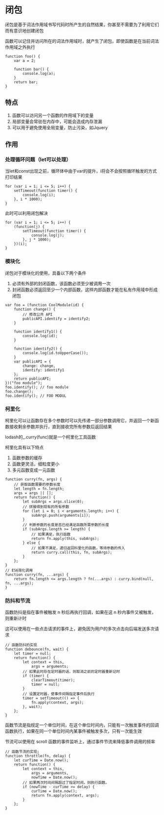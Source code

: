 # 闭包

闭包是基于词法作用域书写代码时所产生的自然结果，你甚至不需要为了利用它们而有意识地创建闭包

函数可以记住并访问所在的词法作用域时，就产生了闭包，即使函数是在当前词法作用域之外执行

```JS
function foo() {
    var a = 2;

    function bar() {
        console.log(a);
    }
    return bar;
}
```

## 特点

1. 函数可以访问另一个函数的作用域下的变量
2. 局部变量会常驻在内存中，可能会造成内存泄漏
3. 可以用于避免使用全局变量，防止污染，如Jquery

## 作用

### 处理循环问题（let可以处理）

当let和const出现之前，循环体中由于var的提升，i将会不会按照循环触发的方式打印结果

```JS
for (var i = 1; i <= 5; i++) {
    setTimeout(function timer() {
        console.log(i);
    }, i * 1000);
}
```

此时可以利用闭包解决

```JS
for (var i = 1; i <= 5; i++) {
    (function(j) {
        setTimeout(function timer() {
            console.log(j);
        }, j * 1000);
    })(i);
}
```

### 模块化

闭包对于模块化的使用，具备以下两个条件

1. 必须有外部的封闭函数，该函数必须至少被调用一次
2. 封闭函数必须返回至少一个内部函数，这样内部函数才能在私有作用域中形成闭包

```JS
var foo = (function CoolModule(id) {
    function change() {
        // 修改公共 API
        publicAPI.identify = identify2;
    }

    function identify1() {
        console.log(id);
    }

    function identify2() {
        console.log(id.toUpperCase());
    }
    var publicAPI = {
        change: change,
        identify: identify1
    };
    return publicAPI;
})("foo module");
foo.identify(); // foo module
foo.change();
foo.identify(); // FOO MODUL
```

### 柯里化

柯里化可以让函数存在多个参数时可以先传递一部分参数调用它，并返回一个新函数接收剩余参数并执行，直到接收完所有参数后返回结果

lodash的_.curry(func)就是一个柯里化工具函数

柯里化具有以下特点
1. 函数参数的缓存
2. 函数更灵活，细粒度更小
3. 多元函数变成一元函数

```JS
function curry(fn, args) {
    // 获取函数需要的参数长度
    let length = fn.length;
    args = args || [];
    return function() {
        let subArgs = args.slice(0);
        // 拼接得到现有的所有参数
        for (let i = 0; i < arguments.length; i++) {
            subArgs.push(arguments[i]);
        }
        // 判断参数的长度是否已经满足函数所需参数的长度
        if (subArgs.length >= length) {
            // 如果满足，执行函数
            return fn.apply(this, subArgs);
        } else {
            // 如果不满足，递归返回科里化的函数，等待参数的传入
            return curry.call(this, fn, subArgs);
        }
    };
}
// ES6简化调用
function curry(fn, ...args) {
    return fn.length <= args.length ? fn(...args) : curry.bind(null, fn, ...args);
}
```

### 防抖和节流

函数防抖是指在事件被触发 n 秒后再执行回调，如果在这 n 秒内事件又被触发，则重新计时

这可以使用在一些点击请求的事件上，避免因为用户的多次点击向后端发送多次请求

```JS
// 函数防抖的实现
function debounce(fn, wait) {
    let timer = null;
    return function() {
        let context = this,
            args = arguments;
        // 如果此时存在定时器的话，则取消之前的定时器重新记时
        if (timer) {
            clearTimeout(timer);
            timer = null;
        }
        // 设置定时器，使事件间隔指定事件后执行
        timer = setTimeout(() => {
            fn.apply(context, args);
        }, wait);
    };
}
```

函数节流是指规定一个单位时间，在这个单位时间内，只能有一次触发事件的回调函数执行，如果在同一个单位时间内某事件被触发多次，只有一次能生效

节流可以使用在 scroll 函数的事件监听上，通过事件节流来降低事件调用的频率

```JS
// 函数节流的实现;
function throttle(fn, delay) {
    let curTime = Date.now();
    return function() {
        let context = this,
            args = arguments,
            nowTime = Date.now();
        // 如果两次时间间隔超过了指定时间，则执行函数。
        if (nowTime - curTime >= delay) {
            curTime = Date.now();
            return fn.apply(context, args);
        }
    };
}
```

